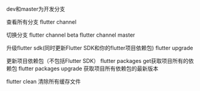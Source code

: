 dev和master为开发分支

查看所有分支 
flutter channel

切换分支 
flutter channel beta
flutter channel master

升级flutter sdk(同时更新Flutter SDK和你的flutter项目依赖包)
flutter upgrade

更新项目依赖包（不包括Flutter SDK）
flutter packages get获取项目所有的依赖包
flutter packages upgrade 获取项目所有依赖包的最新版本

flutter clean 清除所有缓存文件